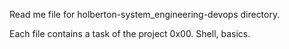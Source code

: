 Read me file for holberton-system_engineering-devops directory.

Each file contains a task of the project 0x00. Shell, basics.